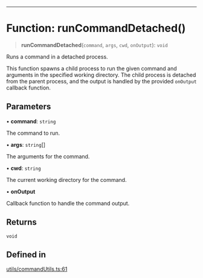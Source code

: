 ***

# Function: runCommandDetached()

> **runCommandDetached**(`command`, `args`, `cwd`, `onOutput`): `void`

Runs a command in a detached process.

This function spawns a child process to run the given command and arguments in
the specified working directory. The child process is detached from the
parent process, and the output is handled by the provided `onOutput` callback
function.

## Parameters

• **command**: `string`

The command to run.

• **args**: `string`[]

The arguments for the command.

• **cwd**: `string`

The current working directory for the command.

• **onOutput**

Callback function to handle the command output.

## Returns

`void`

## Defined in

[utils/commandUtils.ts:61](https://github.com/asifqatar/Snapper/blob/906ddfcaf1558e94a3ec8d6df532b24adee091b6/utils/commandUtils.ts#L61)
